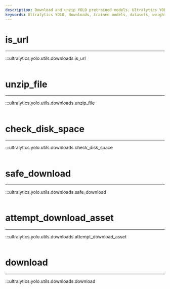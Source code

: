 ```yaml
---
description: Download and unzip YOLO pretrained models. Ultralytics YOLO docs utils.downloads.unzip_file, checks disk space, downloads and attempts assets.
keywords: Ultralytics YOLO, downloads, trained models, datasets, weights, deep learning, computer vision
---
```


# is_url
---
:::ultralytics.yolo.utils.downloads.is_url
<br><br>

# unzip_file
---
:::ultralytics.yolo.utils.downloads.unzip_file
<br><br>

# check_disk_space
---
:::ultralytics.yolo.utils.downloads.check_disk_space
<br><br>

# safe_download
---
:::ultralytics.yolo.utils.downloads.safe_download
<br><br>

# attempt_download_asset
---
:::ultralytics.yolo.utils.downloads.attempt_download_asset
<br><br>

# download
---
:::ultralytics.yolo.utils.downloads.download
<br><br>